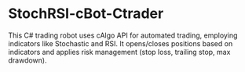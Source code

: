 # StochRSI-cBot-Ctrader
This C# trading robot uses cAlgo API for automated trading, employing indicators like Stochastic and RSI. It opens/closes positions based on indicators and applies risk management (stop loss, trailing stop, max drawdown).
